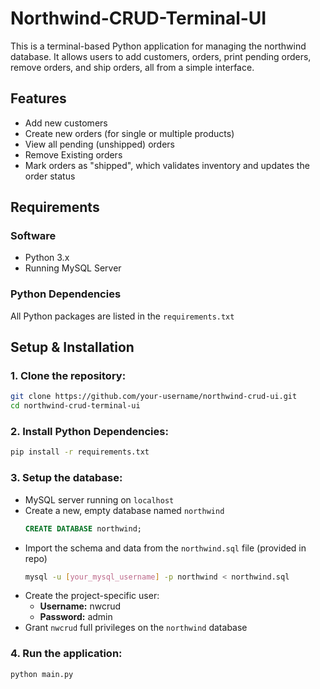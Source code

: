 # Northwind-CRUD-Terminal-UI
This is a terminal-based Python application for managing the northwind database. It allows users to add customers, orders, print pending orders, remove orders, and ship orders, all from a simple interface.

## Features  
* Add new customers
* Create new orders (for single or multiple products)  
* View all pending (unshipped) orders  
* Remove Existing orders  
* Mark orders as "shipped", which validates inventory and updates the order status  

## Requirements    
### Software  
* Python 3.x  
* Running MySQL Server  
### Python Dependencies 
All Python packages are listed in the `requirements.txt`

## Setup & Installation
### 1. Clone the repository:  
```bash 
git clone https://github.com/your-username/northwind-crud-ui.git
cd northwind-crud-terminal-ui
```
### 2. Install Python Dependencies:
  ```bash
  pip install -r requirements.txt
  ```
### 3. Setup the database:
* MySQL server running on `localhost`
* Create a new, empty database named `northwind`
  ```sql
  CREATE DATABASE northwind;
  ```
* Import the schema and data from the `northwind.sql` file (provided in repo)
  ```bash
  mysql -u [your_mysql_username] -p northwind < northwind.sql
  ```
* Create the project-specific user:  
  * **Username:** nwcrud
  * **Password:** admin
* Grant `nwcrud` full privileges on the `northwind` database
### 4. Run the application:
```bash
python main.py
```
